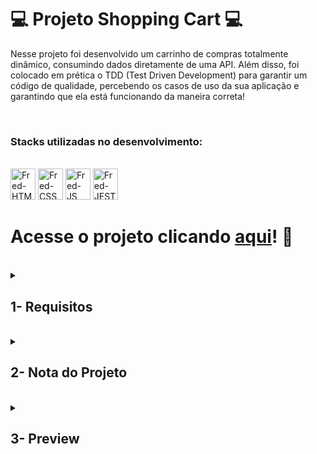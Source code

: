 # :computer: Projeto Shopping Cart :computer:

Nesse projeto foi desenvolvido um carrinho de compras totalmente dinâmico, consumindo dados diretamente de uma API. Além disso, foi colocado em prética o TDD  (Test Driven Development) para garantir um código de qualidade, percebendo os casos de uso da sua aplicação e garantindo que ela está funcionando da maneira correta!

<br />

### Stacks utilizadas no desenvolvimento:
<div style="display: inline_block"><br>
  <img alt="Fred-HTML" height="50" width="40" src="https://cdn.jsdelivr.net/gh/devicons/devicon/icons/html5/html5-original.svg" />
  <img alt="Fred-CSS" height="50" width="40" src="https://cdn.jsdelivr.net/gh/devicons/devicon/icons/css3/css3-original.svg" />
  <img alt="Fred-JS" height="50" width="40" src="https://cdn.jsdelivr.net/gh/devicons/devicon/icons/javascript/javascript-original.svg" />
  <img alt="Fred-JEST" height="50" width="40" src="https://cdn.jsdelivr.net/gh/devicons/devicon/icons/jest/jest-plain.svg" />
</div>

# Acesse o projeto clicando [aqui](https://fredericotp.github.io/trybe-project-07-shopping-cart/)! :green_heart:

<br />

<details>
<summary>
  
## 1- Requisitos
  
</summary>
 
### 1. (TDD) Desenvolva testes de no mínimo 25% de cobertura total e 100% da função `fetchProducts`

### 2. Crie uma listagem de produtos

### 3. (TDD) Desenvolva testes de no mínimo 50% de cobertura total e 100% da função `fetchItem`

### 4. Adicione o produto ao carrinho de compras

### 5. Remova o item do carrinho de compras ao clicar nele

Ao clicar no <strong>produto no carrinho de compra</strong>, ele deve ser removido da lista.<br />

### 6. (TDD) Desenvolva testes de no mínimo 75% de cobertura total e 100% da função `saveCartItems`

### 7. (TDD) Desenvolva testes para atingir 100% de cobertura total e 100% da função `getSavedCartItems`

### 8. Carregue o carrinho de compras ao iniciar a página

### 9. Calcule o valor total dos itens do carrinho de compras

### 10. Limpe o carrinho de compras

### 11. Adicione um texto de `carregando` durante uma requisição à API

</details>
<br />

<details>
<summary>

## 2- Nota do Projeto

</summary>

## 100% :heavy_check_mark:

![Project-Shopping-Cart-Grade](https://github.com/FredericoTP/trybe-project-07-shopping-cart/blob/main/images/carrinho%20de%20compras-grade.png?raw=true)
 
</details>
<br />

<details>
<summary>

## 3- Preview

</summary>

![Project-Shopping-Cart-Preview](https://github.com/FredericoTP/trybe-project-07-shopping-cart/blob/main/images/shopping-cart-preview.png?raw=true)

</details>
